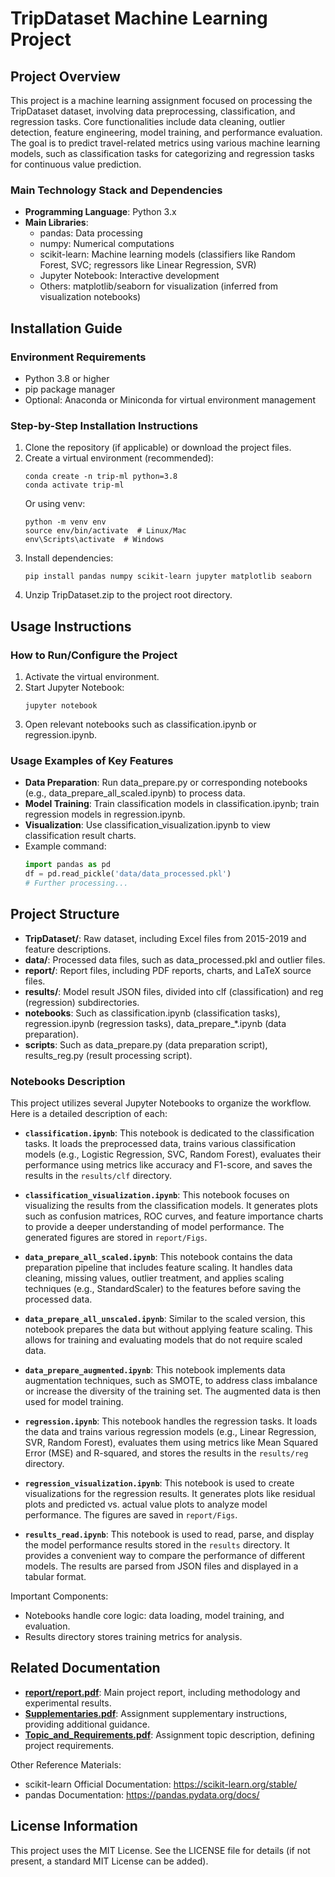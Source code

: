 # TripDataset Machine Learning Project

## Project Overview

This project is a machine learning assignment focused on processing the TripDataset dataset, involving data preprocessing, classification, and regression tasks. Core functionalities include data cleaning, outlier detection, feature engineering, model training, and performance evaluation. The goal is to predict travel-related metrics using various machine learning models, such as classification tasks for categorizing and regression tasks for continuous value prediction.

### Main Technology Stack and Dependencies
- **Programming Language**: Python 3.x
- **Main Libraries**:
  - pandas: Data processing
  - numpy: Numerical computations
  - scikit-learn: Machine learning models (classifiers like Random Forest, SVC; regressors like Linear Regression, SVR)
  - Jupyter Notebook: Interactive development
  - Others: matplotlib/seaborn for visualization (inferred from visualization notebooks)

## Installation Guide

### Environment Requirements
- Python 3.8 or higher
- pip package manager
- Optional: Anaconda or Miniconda for virtual environment management

### Step-by-Step Installation Instructions
1. Clone the repository (if applicable) or download the project files.
2. Create a virtual environment (recommended):
   ```
   conda create -n trip-ml python=3.8
   conda activate trip-ml
   ```
   Or using venv:
   ```
   python -m venv env
   source env/bin/activate  # Linux/Mac
   env\Scripts\activate  # Windows
   ```
3. Install dependencies:
   ```
   pip install pandas numpy scikit-learn jupyter matplotlib seaborn
   ```
4. Unzip TripDataset.zip to the project root directory.

## Usage Instructions

### How to Run/Configure the Project
1. Activate the virtual environment.
2. Start Jupyter Notebook:
   ```
   jupyter notebook
   ```
3. Open relevant notebooks such as classification.ipynb or regression.ipynb.

### Usage Examples of Key Features
- **Data Preparation**: Run data_prepare.py or corresponding notebooks (e.g., data_prepare_all_scaled.ipynb) to process data.
- **Model Training**: Train classification models in classification.ipynb; train regression models in regression.ipynb.
- **Visualization**: Use classification_visualization.ipynb to view classification result charts.
- Example command:
  ```python
  import pandas as pd
  df = pd.read_pickle('data/data_processed.pkl')
  # Further processing...
  ```

## Project Structure

- **TripDataset/**: Raw dataset, including Excel files from 2015-2019 and feature descriptions.
- **data/**: Processed data files, such as data_processed.pkl and outlier files.
- **report/**: Report files, including PDF reports, charts, and LaTeX source files.
- **results/**: Model result JSON files, divided into clf (classification) and reg (regression) subdirectories.
- **notebooks**: Such as classification.ipynb (classification tasks), regression.ipynb (regression tasks), data_prepare_*.ipynb (data preparation).
- **scripts**: Such as data_prepare.py (data preparation script), results_reg.py (result processing script).

### Notebooks Description

This project utilizes several Jupyter Notebooks to organize the workflow. Here is a detailed description of each:

- **`classification.ipynb`**: This notebook is dedicated to the classification tasks. It loads the preprocessed data, trains various classification models (e.g., Logistic Regression, SVC, Random Forest), evaluates their performance using metrics like accuracy and F1-score, and saves the results in the `results/clf` directory.

- **`classification_visualization.ipynb`**: This notebook focuses on visualizing the results from the classification models. It generates plots such as confusion matrices, ROC curves, and feature importance charts to provide a deeper understanding of model performance. The generated figures are stored in `report/Figs`.

- **`data_prepare_all_scaled.ipynb`**: This notebook contains the data preparation pipeline that includes feature scaling. It handles data cleaning, missing values, outlier treatment, and applies scaling techniques (e.g., StandardScaler) to the features before saving the processed data.

- **`data_prepare_all_unscaled.ipynb`**: Similar to the scaled version, this notebook prepares the data but without applying feature scaling. This allows for training and evaluating models that do not require scaled data.

- **`data_prepare_augmented.ipynb`**: This notebook implements data augmentation techniques, such as SMOTE, to address class imbalance or increase the diversity of the training set. The augmented data is then used for model training.

- **`regression.ipynb`**: This notebook handles the regression tasks. It loads the data and trains various regression models (e.g., Linear Regression, SVR, Random Forest), evaluates them using metrics like Mean Squared Error (MSE) and R-squared, and stores the results in the `results/reg` directory.

- **`regression_visualization.ipynb`**: This notebook is used to create visualizations for the regression results. It generates plots like residual plots and predicted vs. actual value plots to analyze model performance. The figures are saved in `report/Figs`.

- **`results_read.ipynb`**: This notebook is used to read, parse, and display the model performance results stored in the `results` directory. It provides a convenient way to compare the performance of different models. The results are parsed from JSON files and displayed in a tabular format.

Important Components:
- Notebooks handle core logic: data loading, model training, and evaluation.
- Results directory stores training metrics for analysis.

## Related Documentation

- **[report/report.pdf](report/report.pdf)**: Main project report, including methodology and experimental results.
- **[Supplementaries.pdf](Supplementaries.pdf)**: Assignment supplementary instructions, providing additional guidance.
- **[Topic_and_Requirements.pdf](Topic_and_Requirements.pdf)**: Assignment topic description, defining project requirements.

Other Reference Materials:
- scikit-learn Official Documentation: https://scikit-learn.org/stable/
- pandas Documentation: https://pandas.pydata.org/docs/

## License Information

This project uses the MIT License. See the LICENSE file for details (if not present, a standard MIT License can be added).